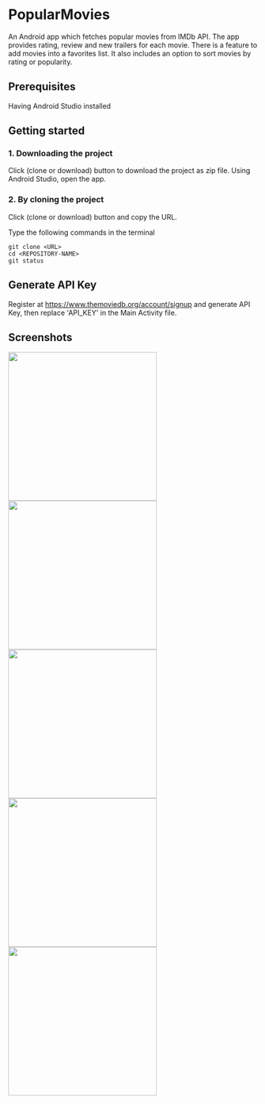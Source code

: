 # PopularMovies

An Android app which fetches popular movies from IMDb API. The app provides rating, review and new trailers for each movie.
There is a feature to add movies into a favorites list. It also includes an option to sort movies by rating or popularity.

## Prerequisites

Having Android Studio installed


## Getting started

### 1. Downloading the project

Click (clone or download) button to download the project as zip file. Using Android Studio, open the app.

### 2. By cloning the project

Click (clone or download) button and copy the URL.

Type the following commands in the terminal

```
git clone <URL>
cd <REPOSITORY-NAME>
git status

```

## Generate API Key

Register at https://www.themoviedb.org/account/signup and generate API Key, then replace 'API_KEY' in the Main Activity file.

## Screenshots
<img src = "https://user-images.githubusercontent.com/29939341/37832576-013776c8-2ecf-11e8-9513-3ec52702adb6.png" width=300 height=auto>









<img src="https://user-images.githubusercontent.com/29939341/37832904-fbd3df40-2ecf-11e8-9f79-e23cd3de9473.png" width=300 height=auto>








<img src="https://user-images.githubusercontent.com/29939341/37833076-64fe3268-2ed0-11e8-8fd8-cb9e74eb3cfb.png" width=300 height=auto>











<img src="https://user-images.githubusercontent.com/29939341/37832911-feaeacc2-2ecf-11e8-820d-46c5cdf94eb0.png" width=300 height=auto>











<img src=https://user-images.githubusercontent.com/29939341/37832917-03892966-2ed0-11e8-83f4-44f86beee98d.png width=300 height=auto>
